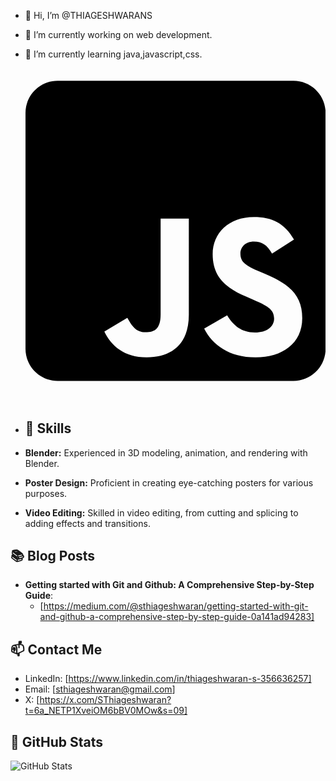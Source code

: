 - 👋 Hi, I’m @THIAGESHWARANS
- 👀 I’m currently working on web development.
- 🌱 I’m currently learning java,javascript,css.<svg xmlns="http://www.w3.org/2000/svg" viewBox="0 0 448 512"><!--! Font Awesome Pro 6.4.2 by @fontawesome - https://fontawesome.com License - https://fontawesome.com/license (Commercial License) Copyright 2023 Fonticons, Inc. --><path d="M400 32H48C21.5 32 0 53.5 0 80v352c0 26.5 21.5 48 48 48h352c26.5 0 48-21.5 48-48V80c0-26.5-21.5-48-48-48zM243.8 381.4c0 43.6-25.6 63.5-62.9 63.5-33.7 0-53.2-17.4-63.2-38.5l34.3-20.7c6.6 11.7 12.6 21.6 27.1 21.6 13.8 0 22.6-5.4 22.6-26.5V237.7h42.1v143.7zm99.6 63.5c-39.1 0-64.4-18.6-76.7-43l34.3-19.8c9 14.7 20.8 25.6 41.5 25.6 17.4 0 28.6-8.7 28.6-20.8 0-14.4-11.4-19.5-30.7-28l-10.5-4.5c-30.4-12.9-50.5-29.2-50.5-63.5 0-31.6 24.1-55.6 61.6-55.6 26.8 0 46 9.3 59.8 33.7L368 290c-7.2-12.9-15-18-27.1-18-12.3 0-20.1 7.8-20.1 18 0 12.6 7.8 17.7 25.9 25.6l10.5 4.5c35.8 15.3 55.9 31 55.9 66.2 0 37.8-29.8 58.6-69.7 58.6z"/></svg>

- ## 🔧 Skills

- **Blender:** Experienced in 3D modeling, animation, and rendering with Blender.
- **Poster Design:** Proficient in creating eye-catching posters for various purposes.
- **Video Editing:** Skilled in video editing, from cutting and splicing to adding effects and transitions.

## 📚 Blog Posts

- **Getting started with Git and Github: A Comprehensive Step-by-Step Guide**:
  - [https://medium.com/@sthiageshwaran/getting-started-with-git-and-github-a-comprehensive-step-by-step-guide-0a141ad94283]

## 📫 Contact Me

- LinkedIn: [https://www.linkedin.com/in/thiageshwaran-s-356636257]
- Email: [sthiageshwaran@gmail.com]
- X: [https://x.com/SThiageshwaran?t=6a_NETP1XveiOM6bBV0MOw&s=09]

## 🚀 GitHub Stats

![GitHub Stats](https://github-readme-stats.vercel.app/api?username=THIAGESHWARANS&show_icons=true)


<!---
THIAGESHWARANS/THIAGESHWARANS is a ✨ special ✨ repository because its `README.md` (this file) appears on your GitHub profile.
You can click the Preview link to take a look at your changes.
--->
